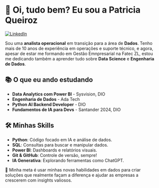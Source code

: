 # 👋 Oi, tudo bem? Eu sou a Patricia Queiroz

[![LinkedIn](https://img.shields.io/badge/LinkedIn-0077B5?style=flat-square&logo=linkedin&logoColor=white)](https://www.linkedin.com/in/patyqueiroz)

Sou uma **analista operacional** em transição para a área de **Dados**. Tenho mais de 10 anos de experiência em operações e suporte técnico, e agora, apesar de estar me formando em Gestão Emnpresarial na Fatec ZL, estou me dedicando também a aprender tudo sobre **Data Science** e **Engenharia de Dados**.

## 📚 O que eu ando estudando

- **Data Analytics com Power BI** - Sysvision, DIO
- **Engenharia de Dados** - Ada Tech
- **Python AI Backend Developer** - DIO
- **Fundamentos de IA para Devs** - Santander 2024, DIO

## 🛠️ Minhas Skills

- **Python**: Código focado em IA e análise de dados.
- **SQL**: Consultas para buscar e manipular dados.
- **Power BI**: Dashboards e relatórios visuais.
- **Git & GitHub**: Controle de versão, sempre!
- **IA Generativa**: Explorando ferramentas como ChatGPT.

🎯 Minha meta é usar minhas novas habilidades em dados para criar soluções que realmente façam a diferença e ajudar as empresas a crescerem com insights valiosos.
